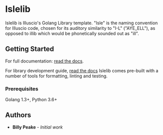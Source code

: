 # Islelib

Islelib is Illuscio's Golang Library template. "Isle" is the naming convention
for Illuscio code, chosen for its auditory similarity to "I-L" ("AYE_ELL"), as
opposed to illib which would be phonetically sounded out as "ill".

## Getting Started
For full documentation:
[read the docs](https://illuscio-dev.github.io/islelib-go/).

For library development guide, 
[read the docs](https://illuscio-dev.github.io/islelib-go/)
Islelib comes pre-built with a number of tools for formatting, linting and 
testing.


### Prerequisites

Golang 1.3+, Python 3.6+

## Authors

* **Billy Peake** - *Initial work*
